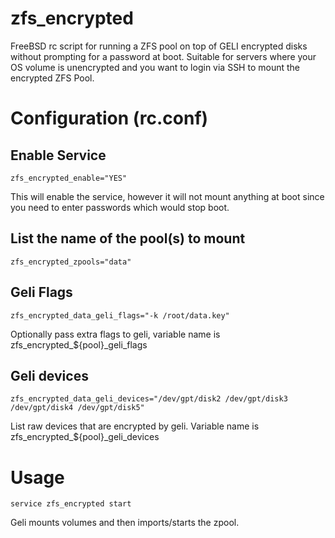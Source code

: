 # zfs_encrypted
FreeBSD rc script for running a ZFS pool on top of GELI encrypted disks without
prompting for a password at boot. Suitable for servers where your OS volume is
unencrypted and you want to login via SSH to mount the encrypted ZFS Pool.

# Configuration (rc.conf)

## Enable Service
    zfs_encrypted_enable="YES"
This will enable the service, however it will not mount anything at boot since
you need to enter passwords which would stop boot.

## List the name of the pool(s) to mount
    zfs_encrypted_zpools="data"

## Geli Flags
    zfs_encrypted_data_geli_flags="-k /root/data.key"
Optionally pass extra flags to geli, variable name is zfs_encrypted_${pool}_geli_flags

## Geli devices
    zfs_encrypted_data_geli_devices="/dev/gpt/disk2 /dev/gpt/disk3 /dev/gpt/disk4 /dev/gpt/disk5"
List raw devices that are encrypted by geli. Variable name is zfs_encrypted_${pool}_geli_devices

# Usage
    service zfs_encrypted start
Geli mounts volumes and then imports/starts the zpool.
